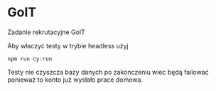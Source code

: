 # GoIT
Zadanie rekrutacyjne GoIT

Aby właczyć testy w trybie headless użyj
```
npm run cy:run
```

Testy nie czyszcza bazy danych po zakonczeniu wiec będą failować ponieważ to konto już wysłało prace domowa. 
